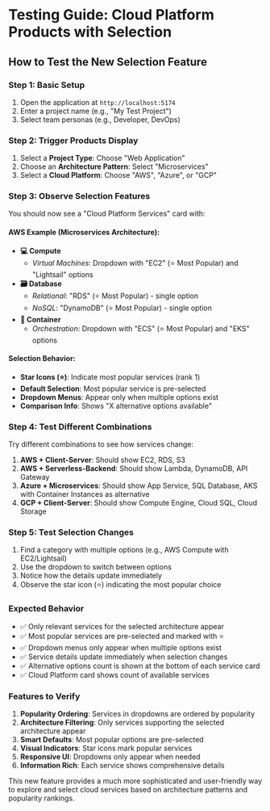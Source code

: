 # Testing Guide: Cloud Platform Products with Selection

## How to Test the New Selection Feature

### Step 1: Basic Setup
1. Open the application at `http://localhost:5174`
2. Enter a project name (e.g., "My Test Project")
3. Select team personas (e.g., Developer, DevOps)

### Step 2: Trigger Products Display
1. Select a **Project Type**: Choose "Web Application"
2. Choose an **Architecture Pattern**: Select "Microservices"
3. Select a **Cloud Platform**: Choose "AWS", "Azure", or "GCP"

### Step 3: Observe Selection Features
You should now see a "Cloud Platform Services" card with:

#### AWS Example (Microservices Architecture):
- **💻 Compute**
  - *Virtual Machines*: Dropdown with "EC2" (⭐ Most Popular) and "Lightsail" options
- **🗃️ Database** 
  - *Relational*: "RDS" (⭐ Most Popular) - single option
  - *NoSQL*: "DynamoDB" (⭐ Most Popular) - single option
- **🐳 Container**
  - *Orchestration*: Dropdown with "ECS" (⭐ Most Popular) and "EKS" options

#### Selection Behavior:
- **Star Icons (⭐)**: Indicate most popular services (rank 1)
- **Default Selection**: Most popular service is pre-selected
- **Dropdown Menus**: Appear only when multiple options exist
- **Comparison Info**: Shows "X alternative options available"

### Step 4: Test Different Combinations
Try different combinations to see how services change:

1. **AWS + Client-Server**: Should show EC2, RDS, S3
2. **AWS + Serverless-Backend**: Should show Lambda, DynamoDB, API Gateway
3. **Azure + Microservices**: Should show App Service, SQL Database, AKS with Container Instances as alternative
4. **GCP + Client-Server**: Should show Compute Engine, Cloud SQL, Cloud Storage

### Step 5: Test Selection Changes
1. Find a category with multiple options (e.g., AWS Compute with EC2/Lightsail)
2. Use the dropdown to switch between options
3. Notice how the details update immediately
4. Observe the star icon (⭐) indicating the most popular choice

### Expected Behavior
- ✅ Only relevant services for the selected architecture appear
- ✅ Most popular services are pre-selected and marked with ⭐
- ✅ Dropdown menus only appear when multiple options exist
- ✅ Service details update immediately when selection changes
- ✅ Alternative options count is shown at the bottom of each service card
- ✅ Cloud Platform card shows count of available services

### Features to Verify
1. **Popularity Ordering**: Services in dropdowns are ordered by popularity
2. **Architecture Filtering**: Only services supporting the selected architecture appear
3. **Smart Defaults**: Most popular options are pre-selected
4. **Visual Indicators**: Star icons mark popular services
5. **Responsive UI**: Dropdowns only appear when needed
6. **Information Rich**: Each service shows comprehensive details

This new feature provides a much more sophisticated and user-friendly way to explore and select cloud services based on architecture patterns and popularity rankings.
